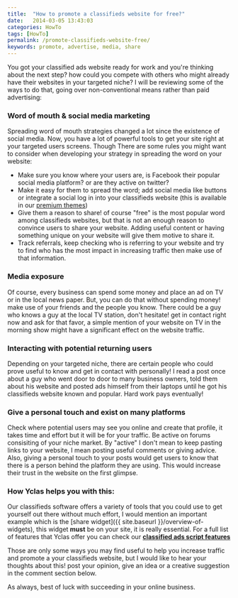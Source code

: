 ```yaml
---
title:  "How to promote a classifieds website for free?"
date:   2014-03-05 13:43:03
categories: HowTo
tags: [HowTo]
permalink: /promote-classifieds-website-free/
keywords: promote, advertise, media, share
---
```

You got your classified ads website ready for work and you're thinking about the next step? how could you compete with others who might already have their websites in your targeted niche? I will be reviewing some of the ways to do that, going over non-conventional means rather than paid advertising:

### Word of mouth & social media marketing

Spreading word of mouth strategies changed a lot since the existence of social media. Now, you have a lot of powerful tools to get your site right at your targeted users screens. Though There are some rules you might want to consider when developing your strategy in spreading the word on your website:

* Make sure you know where your users are, is Facebook their popular social media platform? or are they active on twitter?
* Make it easy for them to spread the word; add social media like buttons or integrate a social log in into your classifieds website (this is available in our [premium themes](https://selfhosted.yclas.com/themes))
* Give them a reason to share! of course "free" is the most popular word among classifieds websites, but that is not an enough reason to convince users to share your website. Adding useful content or having something unique on your website will give them motive to share it.
* Track referrals, keep checking who is referring to your website and try to find who has the most impact in increasing traffic then make use of that information.

### Media exposure

Of course, every business can spend some money and place an ad on TV or in the local news paper. But, you can do that without spending money! make use of your friends and the people you know. There could be a guy who knows a guy at the local TV station, don't hesitate! get in contact right now and ask for that favor, a simple mention of your website on TV in the morning show might have a significant effect on the website traffic.

### Interacting with potential returning users

Depending on your targeted niche, there are certain people who could prove useful to know and get in contact with personally! I read a post once about a guy who went door to door to many business owners, told them about his website and posted ads himself from their laptops until he got his classifieds website known and popular. Hard work pays eventually!

### Give a personal touch and exist on many platforms

Check where potential users may see you online and create that profile, it takes time and effort but it will be for your traffic. Be active on forums consisiting of your niche market. By "active" I don't mean to keep pasting links to your website, I mean posting useful comments or giving advice. Also, giving a personal touch to your posts would get users to know that there is a person behind the platform they are using. This would increase their trust in the website on the first glimpse.

### How Yclas helps you with this:

Our classifieds software offers a variety of tools that you could use to get yourself out there without much effort, I would mention an important example which is the [share widget]({{ site.baseurl }}/overview-of-widgets), this widget **must** be on your site, it is really essential. For a full list of features that Yclas offer you can check our **[classified ads script features](https://yclas.com/features.html)**

Those are only some ways you may find useful to help you increase traffic and promote a your classifieds website, but I would like to hear your thoughts about this! post your opinion, give an idea or a creative suggestion in the comment section below.

As always, best of luck with succeeding in your online business.


